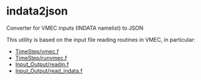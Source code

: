 # indata2json
Converter for VMEC inputs (INDATA namelist) to JSON

This utility is based on the input file reading routines in VMEC, in particular: 
* [TimeStep/vmec.f](https://github.com/ORNL-Fusion/PARVMEC/blob/master/Sources/TimeStep/vmec.f)
* [TimeStep/runvmec.f](https://github.com/ORNL-Fusion/PARVMEC/blob/master/Sources/TimeStep/runvmec.f)
* [Input_Output/readin.f](https://github.com/ORNL-Fusion/PARVMEC/blob/master/Sources/Input_Output/readin.f)
* [Input_Output/read_indata.f](https://github.com/ORNL-Fusion/PARVMEC/blob/master/Sources/Input_Output/read_indata.f)

